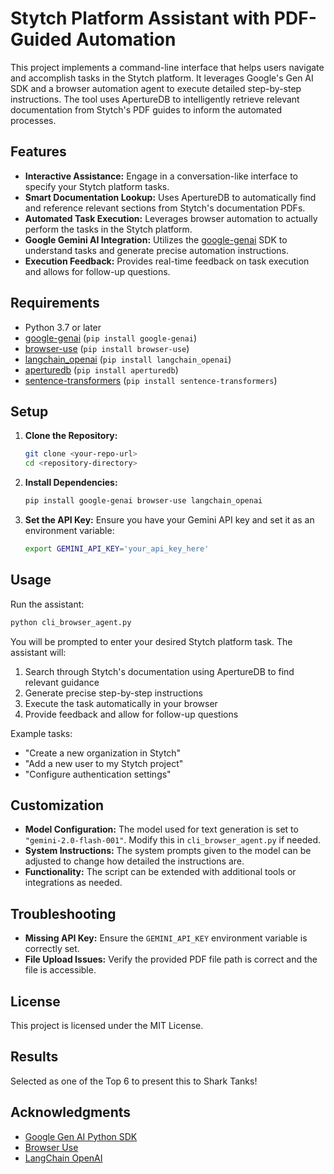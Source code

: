 # Stytch Platform Assistant with PDF-Guided Automation

This project implements a command-line interface that helps users navigate and accomplish tasks in the Stytch platform. It leverages Google's Gen AI SDK and a browser automation agent to execute detailed step-by-step instructions. The tool uses ApertureDB to intelligently retrieve relevant documentation from Stytch's PDF guides to inform the automated processes.

## Features

- **Interactive Assistance:** Engage in a conversation-like interface to specify your Stytch platform tasks.
- **Smart Documentation Lookup:** Uses ApertureDB to automatically find and reference relevant sections from Stytch's documentation PDFs.
- **Automated Task Execution:** Leverages browser automation to actually perform the tasks in the Stytch platform.
- **Google Gemini AI Integration:** Utilizes the [google-genai](https://github.com/googleapis/python-genai) SDK to understand tasks and generate precise automation instructions.
- **Execution Feedback:** Provides real-time feedback on task execution and allows for follow-up questions.
  
## Requirements

- Python 3.7 or later
- [google-genai](https://github.com/googleapis/python-genai) (`pip install google-genai`)
- [browser-use](https://github.com/browser-use/browser-use) (`pip install browser-use`)
- [langchain_openai](https://github.com/langchain-ai/langchain) (`pip install langchain_openai`)
- [aperturedb](https://github.com/aperture-data/aperturedb-python) (`pip install aperturedb`)
- [sentence-transformers](https://github.com/UKPLab/sentence-transformers) (`pip install sentence-transformers`)

## Setup

1. **Clone the Repository:**
   ```bash
   git clone <your-repo-url>
   cd <repository-directory>
   ```

2. **Install Dependencies:**
   ```bash
   pip install google-genai browser-use langchain_openai
   ```

3. **Set the API Key:**
   Ensure you have your Gemini API key and set it as an environment variable:
   ```bash
   export GEMINI_API_KEY='your_api_key_here'
   ```

## Usage

Run the assistant:
```bash
python cli_browser_agent.py
```

You will be prompted to enter your desired Stytch platform task. The assistant will:
1. Search through Stytch's documentation using ApertureDB to find relevant guidance
2. Generate precise step-by-step instructions
3. Execute the task automatically in your browser
4. Provide feedback and allow for follow-up questions

Example tasks:
- "Create a new organization in Stytch"
- "Add a new user to my Stytch project"
- "Configure authentication settings"

## Customization

- **Model Configuration:** The model used for text generation is set to `"gemini-2.0-flash-001"`. Modify this in `cli_browser_agent.py` if needed.
- **System Instructions:** The system prompts given to the model can be adjusted to change how detailed the instructions are.
- **Functionality:** The script can be extended with additional tools or integrations as needed.

## Troubleshooting

- **Missing API Key:** Ensure the `GEMINI_API_KEY` environment variable is correctly set.
- **File Upload Issues:** Verify the provided PDF file path is correct and the file is accessible.

## License

This project is licensed under the MIT License.

## Results

Selected as one of the Top 6 to present this to Shark Tanks! 

## Acknowledgments

- [Google Gen AI Python SDK](https://github.com/googleapis/python-genai)
- [Browser Use](https://github.com/browser-use/browser-use)
- [LangChain OpenAI](https://github.com/langchain-ai/langchain)
